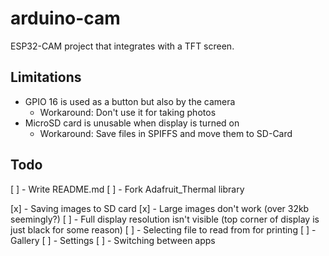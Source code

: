 # arduino-cam

ESP32-CAM project that integrates with a TFT screen.

## Limitations

-   GPIO 16 is used as a button but also by the camera
    -   Workaround: Don't use it for taking photos
-   MicroSD card is unusable when display is turned on
    -   Workaround: Save files in SPIFFS and move them to SD-Card

## Todo

[ ] - Write README.md
[ ] - Fork Adafruit_Thermal library

[x] - Saving images to SD card
[x] - Large images don't work (over 32kb seemingly?)
[ ] - Full display resolution isn't visible (top corner of display is just black for some reason)
[ ] - Selecting file to read from for printing
[ ] - Gallery
[ ] - Settings
[ ] - Switching between apps
